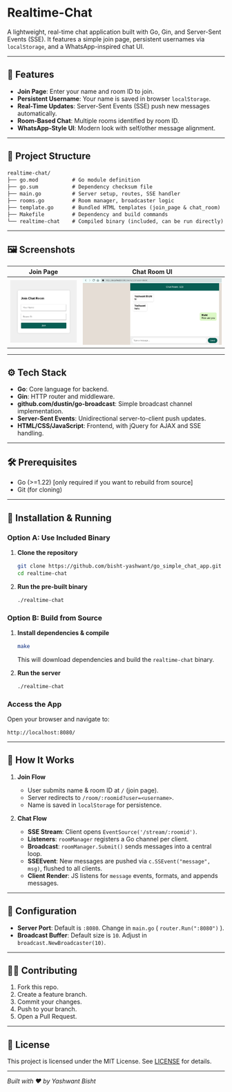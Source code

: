 # Realtime-Chat

A lightweight, real-time chat application built with Go, Gin, and Server-Sent Events (SSE). It features a simple join page, persistent usernames via `localStorage`, and a WhatsApp-inspired chat UI.

---

## 🚀 Features

* **Join Page**: Enter your name and room ID to join.
* **Persistent Username**: Your name is saved in browser `localStorage`.
* **Real-Time Updates**: Server-Sent Events (SSE) push new messages automatically.
* **Room-Based Chat**: Multiple rooms identified by room ID.
* **WhatsApp-Style UI**: Modern look with self/other message alignment.

---

## 📁 Project Structure

```text
realtime-chat/
├── go.mod           # Go module definition
├── go.sum           # Dependency checksum file
├── main.go          # Server setup, routes, SSE handler
├── rooms.go         # Room manager, broadcaster logic
├── template.go      # Bundled HTML templates (join_page & chat_room)
├── Makefile         # Dependency and build commands
└── realtime-chat    # Compiled binary (included, can be run directly)
```

---

## 🖼️ Screenshots

| Join Page                                    | Chat Room UI                                 |
| -------------------------------------------- | -------------------------------------------- |
| ![Join Page](docs/join_page.png) | ![Chat Room](docs/brave_browser_screenshot.png) | ![Chat Room](docs/firefox_browser_screenshot.png) |

---

## ⚙️ Tech Stack

* **Go**: Core language for backend.
* **Gin**: HTTP router and middleware.
* **github.com/dustin/go-broadcast**: Simple broadcast channel implementation.
* **Server-Sent Events**: Unidirectional server-to-client push updates.
* **HTML/CSS/JavaScript**: Frontend, with jQuery for AJAX and SSE handling.

---

## 🛠️ Prerequisites

* Go (>=1.22) \[only required if you want to rebuild from source]
* Git (for cloning)

---

## 🔧 Installation & Running

### Option A: Use Included Binary

1. **Clone the repository**

   ```bash
   git clone https://github.com/bisht-yashwant/go_simple_chat_app.git
   cd realtime-chat
   ```
2. **Run the pre-built binary**

   ```bash
   ./realtime-chat
   ```

### Option B: Build from Source

1. **Install dependencies & compile**

   ```bash
   make
   ```

   This will download dependencies and build the `realtime-chat` binary.

2. **Run the server**

   ```bash
   ./realtime-chat
   ```

### Access the App

Open your browser and navigate to:

```
http://localhost:8080/
```

---

## 🧠 How It Works

1. **Join Flow**

   * User submits name & room ID at `/` (join page).
   * Server redirects to `/room/:roomid?user=<username>`.
   * Name is saved in `localStorage` for persistence.

2. **Chat Flow**

   * **SSE Stream**: Client opens `EventSource('/stream/:roomid')`.
   * **Listeners**: `roomManager` registers a Go channel per client.
   * **Broadcast**: `roomManager.Submit()` sends messages into a central loop.
   * **SSEEvent**: New messages are pushed via `c.SSEvent("message", msg)`, flushed to all clients.
   * **Client Render**: JS listens for `message` events, formats, and appends messages.

---

## 🔨 Configuration

* **Server Port**: Default is `:8080`. Change in `main.go` ( `router.Run(":8080")` ).
* **Broadcast Buffer**: Default size is `10`. Adjust in `broadcast.NewBroadcaster(10)`.

---

## 🙋‍♂️ Contributing

1. Fork this repo.
2. Create a feature branch.
3. Commit your changes.
4. Push to your branch.
5. Open a Pull Request.

---

## 📄 License

This project is licensed under the MIT License. See [LICENSE](LICENSE) for details.

---

*Built with ❤️ by Yashwant Bisht*
